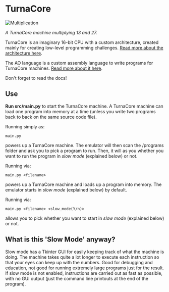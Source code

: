 # TurnaCore

![Multiplication](https://github.com/arda-guler/TurnaCore/assets/80536083/bfe4d51a-ab84-478c-afe1-7f4115404b06)

*A TurnaCore machine multiplying 13 and 27.*

TurnaCore is an imaginary 16-bit CPU with a custom architecture, created mainly for creating low-level programming challenges. [Read more about the architecture here](https://github.com/arda-guler/TurnaCore/blob/master/docs/CPU_architecture.txt).

The AO language is a custom assembly language to write programs for TurnaCore machines. [Read more about it here](https://github.com/arda-guler/TurnaCore/blob/master/docs/AO_language.txt).

Don't forget to read the docs!

## Use

**Run src/main.py** to start the TurnaCore machine. A TurnaCore machine can load one program into memory at a time (unless you write two programs back to back on the same source code file).

Running simply as:
```
main.py
```
powers up a TurnaCore machine. The emulator will then scan the /programs folder and ask you to pick a program to run. Then, it will as you whether you want to run the program in *slow mode* (explained below) or not.

Running via:
```
main.py <filename>
```
powers up a TurnaCore machine and loads up a program into memory. The emulator starts in *slow mode* (explained below) by default.

Running via:
```
main.py <filename> <slow_mode(Y/n)>
```
allows you to pick whether you want to start in *slow mode* (explained below) or not.

## What is this 'Slow Mode' anyway?

Slow mode has a Tkinter GUI for easily keeping track of what the machine is doing. The machine takes quite a lot longer to execute each instruction so that your eyes can keep up with the numbers. Good for debugging and education, not good for running extremely large programs just for the result. If slow mode is not enabled, instructions are carried out as fast as possible, with no GUI output (just the command line printouts at the end of the program).

